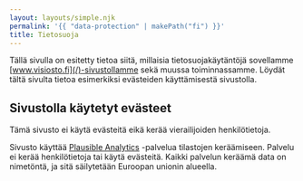```yaml
---
layout: layouts/simple.njk
permalink: '{{ "data-protection" | makePath("fi") }}'
title: Tietosuoja
---
```


Tällä sivulla on esitetty tietoa siitä, millaisia tietosuojakäytäntöjä
sovellamme [www.visiosto.fi](/)-sivustollamme sekä muussa toiminnassamme. Löydät
tältä sivulta tietoa esimerkiksi evästeiden käyttämisestä sivustolla.

## Sivustolla käytetyt evästeet

Tämä sivusto ei käytä evästeitä eikä kerää vierailijoiden henkilötietoja.

Sivusto käyttää [Plausible Analytics](https://plausible.io) -palvelua tilastojen
keräämiseen. Palvelu ei kerää henkilötietoja tai käytä evästeitä. Kaikki
palvelun keräämä data on nimetöntä, ja sitä säilytetään Euroopan unionin
alueella.
